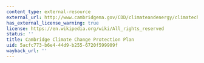 ```yaml
---
content_type: external-resource
external_url: http://www.cambridgema.gov/CDD/climateandenergy/climatechangeplanning.aspx
has_external_license_warning: true
license: https://en.wikipedia.org/wiki/All_rights_reserved
status: ''
title: Cambridge Climate Change Protection Plan
uid: 5acfc773-b6e4-44d9-b255-6720f599909f
wayback_url: ''
---
```

